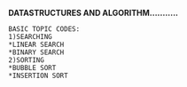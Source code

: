 **DATASTRUCTURES AND ALGORITHM...........**
```
BASIC TOPIC CODES:
1)SEARCHING
*LINEAR SEARCH
*BINARY SEARCH
2)SORTING
*BUBBLE SORT
*INSERTION SORT
```
